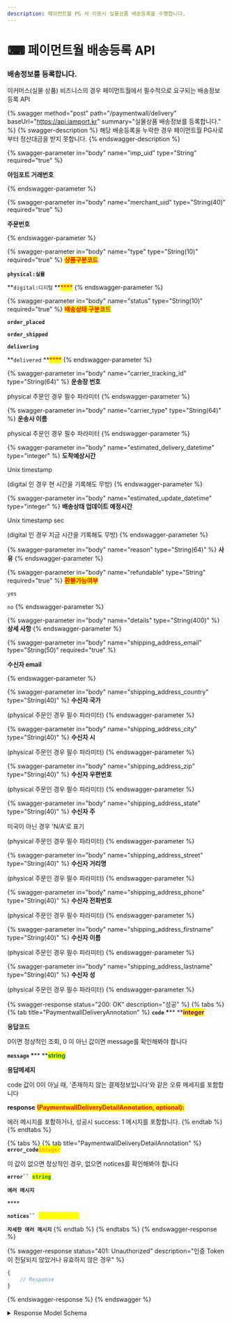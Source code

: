 ```yaml
---
description: 페이먼트월 PG 사 이용시 실물상품 배송등록을 수행합니다.
---
```


# ⌨ 페이먼트월 배송등록 API

### 배송정보를 등록합니다.

이커머스(실물 상품) 비즈니스의 경우 페이먼트월에서 필수적으로 요구되는 배송정보 등록 API

{% swagger method="post" path="/paymentwall/delivery" baseUrl="https://api.iamport.kr" summary="실물상품 배송정보를 등록합니다." %}
{% swagger-description %}
해당 배송등록을 누락한 경우 페이먼트월 PG사로부터 정산대금을 받지 못합니다.
{% endswagger-description %}

{% swagger-parameter in="body" name="imp_uid" type="String" required="true" %}
<mark style="color:red;">

**아임포트 거래번호**

</mark>
{% endswagger-parameter %}

{% swagger-parameter in="body" name="merchant_uid" type="String(40)" required="true" %}
<mark style="color:red;">

**주문번호**

</mark>
{% endswagger-parameter %}

{% swagger-parameter in="body" name="type" type="String(10)" required="true" %}
<mark style="color:red;">**상품구분코드**</mark>

**`physical:실물`**

**`digital:디지털` **<mark style="color:red;">****</mark>&#x20;
{% endswagger-parameter %}

{% swagger-parameter in="body" name="status" type="String(10)" required="true" %}
<mark style="color:red;">**배송상태 구분코드**</mark>

**`order_placed`**

**`order_shipped`**

**`delivering`**

**`delivered` **<mark style="color:red;">****</mark>&#x20;
{% endswagger-parameter %}

{% swagger-parameter in="body" name="carrier_tracking_id" type="String(64)" %}
**운송장 번호**&#x20;

physical 주문인 경우 필수 파라미터
{% endswagger-parameter %}

{% swagger-parameter in="body" name="carrier_type" type="String(64)" %}
**운송사 이름**&#x20;

physical 주문인 경우 필수 파라미터
{% endswagger-parameter %}

{% swagger-parameter in="body" name="estimated_delivery_datetime" type="integer" %}
**도착예상시간**&#x20;

Unix timestamp&#x20;

(digital 인 경우 현 시간을 기록해도 무방)
{% endswagger-parameter %}

{% swagger-parameter in="body" name="estimated_update_datetime" type="integer" %}
**배송상태 업데이트 예정시간**

Unix timestamp sec&#x20;

(digital 인 경우 지금 시간을 기록해도 무방)
{% endswagger-parameter %}

{% swagger-parameter in="body" name="reason" type="String(64)" %}
**사유**
{% endswagger-parameter %}

{% swagger-parameter in="body" name="refundable" type="String" required="true" %}
<mark style="color:red;">**환불가능여부**</mark>

`yes`

`no`
{% endswagger-parameter %}

{% swagger-parameter in="body" name="details" type="String(400)" %}
**상세 사항**
{% endswagger-parameter %}

{% swagger-parameter in="body" name="shipping_address_email" type="String(50)" required="true" %}
<mark style="color:red;">

**수신자 email**

</mark>
{% endswagger-parameter %}

{% swagger-parameter in="body" name="shipping_address_country" type="String(40)" %}
**수신자 국가**&#x20;

(physical 주문인 경우 필수 파라미터)
{% endswagger-parameter %}

{% swagger-parameter in="body" name="shipping_address_city" type="String(40)" %}
**수신자 시**&#x20;

(physical 주문인 경우 필수 파라미터)
{% endswagger-parameter %}

{% swagger-parameter in="body" name="shipping_address_zip" type="String(40)" %}
**수신자 우편번호**&#x20;

(physical 주문인 경우 필수 파라미터)
{% endswagger-parameter %}

{% swagger-parameter in="body" name="shipping_address_state" type="String(40)" %}
**수신자 주**

미국이 아닌 경우 'N/A'로 표기&#x20;

(physical 주문인 경우 필수 파라미터)
{% endswagger-parameter %}

{% swagger-parameter in="body" name="shipping_address_street" type="String(40)" %}
**수신자 거리명**&#x20;

(physical 주문인 경우 필수 파라미터)
{% endswagger-parameter %}

{% swagger-parameter in="body" name="shipping_address_phone" type="String(40)" %}
**수신자 전화번호**&#x20;

(physical 주문인 경우 필수 파라미터)
{% endswagger-parameter %}

{% swagger-parameter in="body" name="shipping_address_firstname" type="String(40)" %}
**수신자 이름**&#x20;

(physical 주문인 경우 필수 파라미터)
{% endswagger-parameter %}

{% swagger-parameter in="body" name="shipping_address_lastname" type="String(40)" %}
**수신자 성**&#x20;

(physical 주문인 경우 필수 파라미터)
{% endswagger-parameter %}

{% swagger-response status="200: OK" description="성공" %}
{% tabs %}
{% tab title="PaymentwallDeliveryAnnotation" %}
**`code`  **<mark style="color:red;">**\***</mark>** **<mark style="color:purple;">**integer**</mark>

**응답코드**

0이면 정상적인 조회, 0 이 아닌 값이면 message를 확인해봐야 합니다



**`message`  **<mark style="color:red;">**\***</mark>** **<mark style="color:green;">**string**</mark>

**응답메세지**

code 값이 0이 아닐 때, '존재하지 않는 결제정보입니다'와 같은 오류 메세지를 포함합니다



**response** <mark style="color:red;">**(PaymentwallDeliveryDetailAnnotation, optional):**</mark>&#x20;

에러 메시지를 포함하거나, 성공시 success: 1 메시지를 포함합니다.
{% endtab %}
{% endtabs %}

{% tabs %}
{% tab title="PaymentwallDeliveryDetailAnnotation" %}
**`error_code`**<mark style="color:orange;">**`integer`**</mark>

이 값이 없으면 정상적인 경우, 없으면 notices를 확인해봐야 합니다



**`error`` `**<mark style="color:green;">**`string`**</mark>

**`에러 메시지`**

&#x20;****&#x20;

**`notices`` `**<mark style="color:yellow;background-color:yellow;">**`Array[string]`**</mark>

**`자세한 에러 메시지`**
{% endtab %}
{% endtabs %}
{% endswagger-response %}

{% swagger-response status="401: Unauthorized" description="인증 Token이 전달되지 않았거나 유효하지 않은 경우" %}
```javascript
{
    // Response
}
```
{% endswagger-response %}
{% endswagger %}

<details>

<summary>Response Model Schema</summary>

```json
{
  "code": 0,
  "message": "string",
  "response": {
    "error_code": 0,
    "error": "string",
    "notices": [
      "string"
    ]
  }
}
```

</details>
